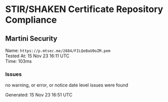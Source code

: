 # STIR/SHAKEN Certificate Repository Compliance

## Martini Security

Name: `https://p.mtsec.me/2884/FILQeBaU0oZM.pem`\
Tested At: 15 Nov 23 16:11 UTC\
Time: 103ms

### Issues

no warning, or error, or notice date level issues were found

Generated: 15 Nov 23 16:51 UTC